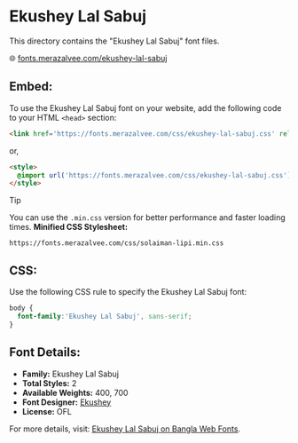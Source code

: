# Ekushey Lal Sabuj

This directory contains the "Ekushey Lal Sabuj" font files.

🌐 [fonts.merazalvee.com/ekushey-lal-sabuj](https://fonts.merazalvee.com/ekushey-lal-sabuj/)

## Embed:
To use the Ekushey Lal Sabuj font on your website, add the following code to your HTML `<head>` section:
```html
<link href='https://fonts.merazalvee.com/css/ekushey-lal-sabuj.css' rel='stylesheet'>
```

or,
```html
<style>
  @import url('https://fonts.merazalvee.com/css/ekushey-lal-sabuj.css');
</style>
```

> [!TIP]
> You can use the `.min.css` version for better performance and faster loading times.
> **Minified CSS Stylesheet:**  
> ```
> https://fonts.merazalvee.com/css/solaiman-lipi.min.css
> ```

## CSS:
Use the following CSS rule to specify the Ekushey Lal Sabuj font:
```css
body {
  font-family:'Ekushey Lal Sabuj', sans-serif;
}
```

## Font Details:
- **Family:** Ekushey Lal Sabuj
- **Total Styles:** 2
- **Available Weights:** 400, 700
- **Font Designer:** [Ekushey](https://ekushey.org/)
- **License:** OFL

For more details, visit: [Ekushey Lal Sabuj on Bangla Web Fonts](https://fonts.merazalvee.com/ekushey-lal-sabuj/#about).